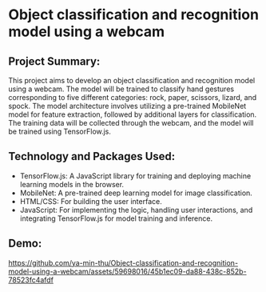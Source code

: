 # Object classification and recognition model using a webcam

## Project Summary:

This project aims to develop an object classification and recognition model using a webcam. The model will be trained to classify hand gestures corresponding to five different categories: rock, paper, scissors, lizard, and spock. The model architecture involves utilizing a pre-trained MobileNet model for feature extraction, followed by additional layers for classification. The training data will be collected through the webcam, and the model will be trained using TensorFlow.js.

## Technology and Packages Used:

- TensorFlow.js: A JavaScript library for training and deploying machine learning models in the browser.
- MobileNet: A pre-trained deep learning model for image classification.
- HTML/CSS: For building the user interface.
- JavaScript: For implementing the logic, handling user interactions, and integrating TensorFlow.js for model training and inference.

## Demo: 

https://github.com/ya-min-thu/Object-classification-and-recognition-model-using-a-webcam/assets/59698016/45b1ec09-da88-438c-852b-78523fc4afdf

